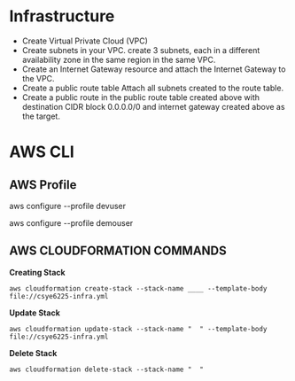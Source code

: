 # Infrastructure
- Create Virtual Private Cloud (VPC)
- Create subnets in your VPC. create 3 subnets, each in a different availability zone in the same region in the same VPC.
- Create an Internet Gateway resource and attach the Internet Gateway to the VPC.
- Create a public route table Attach all subnets created to the route table.
- Create a public route in the public route table created above with destination CIDR block 0.0.0.0/0 and internet gateway created above as the target.

# AWS CLI

## AWS Profile

aws configure --profile devuser

aws configure --profile demouser

## AWS CLOUDFORMATION COMMANDS

**Creating Stack**
```
aws cloudformation create-stack --stack-name ____ --template-body file://csye6225-infra.yml
```

**Update Stack**
```
aws cloudformation update-stack --stack-name "  " --template-body file://csye6225-infra.yml
```

**Delete Stack**
```
aws cloudformation delete-stack --stack-name "  "
```